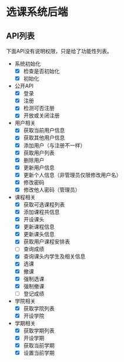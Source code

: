 # 选课系统后端

## API列表

下面API没有说明权限，只是给了功能性列表。

- 系统初始化
  - [x] 检查是否初始化
  - [x] 初始化
- 公开API
  - [x] 登录
  - [x] 注册
  - [x] 检测可否注册
  - [x] 开放或关闭注册
- 用户相关
  - [x] 获取当前用户信息
  - [x] 获取其他用户信息
  - [x] 添加用户（与注册不一样）
  - [x] 获取用户列表
  - [x] 删除用户
  - [x] 更新用户信息
  - [x] 更新个人信息（非管理员仅限修改用户名）
  - [x] 修改密码
  - [x] 修改他人密码（管理员）
- 课程相关
  - [x] 获取可选课程列表
  - [x] 添加课程共信息
  - [x] 开设课头
  - [x] 更新课程信息
  - [x] 更新课头信息
  - [x] 获取用户课程安排表
  - [ ] 查询成绩
  - [x] 查询课头内学生及相关信息
  - [x] 选课
  - [x] 撤课
  - [x] 强制选课
  - [x] 强制撤课
  - [ ] 登记成绩
- 学院相关
  - [x] 获取学院列表
  - [x] 开设学院
- 学期相关
  - [x] 获取学期列表
  - [x] 开设学期
  - [x] 获取当前学期
  - [x] 设置当前学期